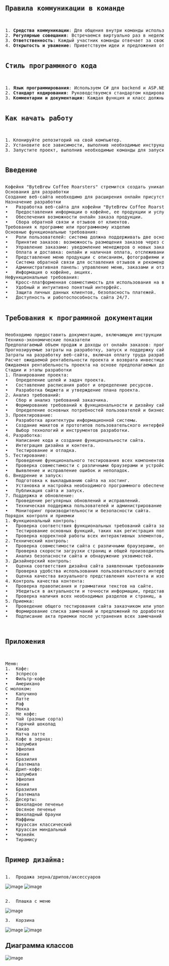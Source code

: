 <pre>
<h2>Правила коммуникации в команде</h2>

1. <b>Средства коммуникации</b>: Для общения внутри команды используем Telegram.
2. <b>Регулярные совещания</b>: Встречаемся виртуально раз в неделю для обсуждения прогресса, проблем и планов на неделю.
3. <b>Ответственность</b>: Каждый участник команды отвечает за свою область работы. Если возникают проблемы или задержки, обязательно сообщаем об этом в чате.
4. <b>Открытость и уважение</b>: Приветствуем идеи и предложения от каждого участника. Все комментарии и обсуждения ведем с уважением к мнению других.

<h2>Стиль программного кода</h2>

1. <b>Язык программирования</b>: Используем C# для backend и ASP.NET для frontend.
2. <b>Стандарт кодирования</b>: Руководствуемся стандартом кодирования от Microsoft - (<a href="https://docs.microsoft.com/en-us/dotnet/csharp/programming-guide/inside-a-program/coding-conventions">[C# Coding Conventions]</a>).
3. <b>Комментарии и документация</b>: Каждая функция и класс должны быть документированы в соответствии с XML Documentation Comments для C#. Для ASP.NET также используем XML Documentation Comments. Используем комментарии для объяснения сложных частей кода.

<h2>Как начать работу</h2>

1. Клонируйте репозиторий на свой компьютер.
2. Установите все зависимости, выполнив необходимые инструкции для настройки среды разработки для C# и ASP.NET.
3. Запустите проект, выполнив необходимые команды для запуска backend и frontend частей проекта.
</pre> 

<pre>
<h2><b>Введение</b></h2>
Кофейня "ByteBrew Coffee Roarsters" стремится создать уникальное пространство, где каждый посетитель может насладиться атмосферой, кофе и разнообразным ассортиментом напитков и закусок. Для удовлетворения потребностей наших клиентов и улучшения общего опыта посещения, мы решаем разработать веб-сайт, который будет отражать наши основные принципы - удобство, доступность и высокое качество обслуживания. Веб-сайт "ByteBrew Coffee Roarsters" будет не только платформой для онлайн заказов, но и местом, где наши клиенты могут узнать больше о нашем меню, акциях, а также оставить свои отзывы и пожелания. Создание сайта является важным шагом в нашей стратегии развития и позволит нам привлечь новых клиентов и улучшить взаимодействие с текущими посетителями.
Основания для разработки
Создание веб-сайта необходимо для расширения онлайн присутствия кофейни, обеспечения удобства заказа для клиентов и сбора обратной связи для улучшения сервиса.
Назначение разработки
•	Разработка веб-сайта для кофейни "ByteBrew Coffee Roarsters" с целью:
•	Предоставления информации о кофейне, ее продукции и услугах.
•	Обеспечения возможности онлайн заказа продукции.
•	Сбора обратной связи и отзывов от клиентов.
Требования к программе или программному изделию
Основные функциональные требования:
•	Роли пользователей: система должна поддерживать две основные роли - клиенты и менеджеры по приему заказов. Клиенты должны иметь возможность создавать учетные записи, просматривать меню, размещать заказы и просматривать историю заказов. Менеджеры должны иметь доступ к панели управления заказами.
•	Принятие заказов: возможность размещения заказов через сайт или по телефону.
•	Управление заказами: уведомление менеджеров о новых заказах, возможность уточнения деталей заказа с клиентом.
•	Оплата и доставка: онлайн и наличная оплата, отслеживание статуса заказов и местоположения доставки.
•	Представление меню продукции с описанием, фотографиями и ценами.
•	Система обратной связи для оставления отзывов и рекомендаций: возможность оставления отзывов и оценок клиентами.
•	Административная панель: управление меню, заказами и отзывами через административную панель.
•	Информация о кофейне, акциях.
Нефункциональные требования:
•	Кросс-платформенная совместимость для использования на всех типах устройств.
•	Удобный и интуитивно понятный интерфейс.
•	Защита личных данных клиентов, безопасность платежей.
•	Доступность и работоспособность сайта 24/7.

<h2><b>Требования к программной документации</b></h2>
Необходимо предоставить документацию, включающую инструкции по использованию сайта для администраторов (управление заказами и отзывами клиентов) и пользователей (регистрация, просмотр меню, размещение заказов и оставление отзывов), описание архитектуры и технологий, а также инструкции по обновлению и поддержке (как обновлять и поддерживать сайт, включая процедуры обновления программного обеспечения, резервное копирование данных).
Технико-экономические показатели
Предполагаемый объем продаж и доходы от онлайн заказов: прогнозируемый объем продаж кофе и других продуктов через веб-сайт составляет около 1000 заказов в месяц в первый год работы, с постепенным увеличением до 2000 заказов в месяц к концу второго года. Средний чек заказа составляет примерно 500 рублей. Таким образом, доходы от онлайн заказов оцениваются примерно в 500 000 рублей в месяц в первый год и 1 000 000 рублей в месяц к концу второго года.
Прогнозируемые затраты на разработку, запуск и поддержку сайта:
Затраты на разработку веб-сайта, включая оплату труда разработчиков и дизайнеров, приобретение программного обеспечения и оборудования, оцениваются в 3 000 000 рублей. Затраты на маркетинг и рекламу составляют еще 2 000 000 рублей. Ежемесячные затраты на поддержку и обновление сайта оцениваются в 100 000 рублей.
Расчет ожидаемой рентабельности проекта и возврата инвестиций:
Ожидаемая рентабельность проекта на основе предполагаемых доходов и затрат оценивается примерно в 50%. Окупаемость инвестиций в разработку веб-сайта произойдет через примерно 1,5 года работы сайта. 
Стадии и этапы разработки
1. Планирование проекта:
•	Определение целей и задач проекта.
•	Составление расписания работ и определение ресурсов.
•	Разработка бюджета и утверждение плана проекта.
2. Анализ требований:
•	Сбор и анализ требований заказчика.
•	Формирование требований к функциональности и дизайну сайта.
•	Определение основных потребностей пользователей и бизнес-процессов.
3. Проектирование:
•	Разработка архитектуры информационной системы.
•	Создание макетов и прототипов пользовательского интерфейса.
•	Выбор технологий и инструментов разработки.
4. Разработка:
•	Написание кода и создание функциональности сайта.
•	Интеграция дизайна и контента.
•	Тестирование и отладка.
5. Тестирование:
•	Проведение функционального тестирования всех компонентов сайта.
•	Проверка совместимости с различными браузерами и устройствами.
•	Выявление и исправление ошибок и неполадок.
6. Внедрение и запуск:
•	Подготовка к выкладыванию сайта на хостинг.
•	Установка и настройка необходимого программного обеспечения.
•	Публикация сайта и запуск.
7. Поддержка и обновление:
•	Проведение регулярных обновлений и исправлений.
•	Техническая поддержка пользователей и администрирование сервера.
•	Мониторинг производительности и безопасности сайта.
Порядок контроля и приемки
1. Функциональный контроль:
•	Проверка соответствия функциональных требований сайта заявленным характеристикам и ожиданиям заказчика.
•	Тестирование основных функций, таких как регистрация пользователя, просмотр меню, оформление заказа и отправка обратной связи.
•	Проверка корректной работы всех интерактивных элементов, форм и кнопок на сайте.
2. Технический контроль:
•	Проверка совместимости сайта с различными браузерами, операционными системами и устройствами.
•	Проверка скорости загрузки страниц и общей производительности сайта.
•	Анализ безопасности сайта и обнаружение уязвимостей.
3. Дизайнерский контроль:
•	Оценка соответствия дизайна сайта заявленным требованиям и стилю бренда.
•	Проверка удобства использования пользовательского интерфейса и навигации по сайту.
•	Оценка качества визуального представления контента и изображений.
4. Контроль качества контента:
•	Проверка правописания и грамматики текстов на сайте.
•	Убедиться в актуальности и точности информации, представленной на страницах сайта.
•	Проверка наличия всех необходимых разделов и страниц, а также их корректного отображения.
5. Приемка:
•	Проведение общего тестирования сайта заказчиком или уполномоченным представителем.
•	Формирование списка замечаний и предложений по доработке, если таковые имеются.
•	Подписание акта приемки после устранения всех замечаний и утверждение окончательной версии сайта для публикации.

 <h2><b>Приложения</b></h2>

Меню:
1.	Кофе:
•	Эспрессо
•	Фильтр-кофе
•	Американо
С молоком:
•	Капучино
•	Латте
•	Раф
•	Мокка
2.	Не кофе:
•	Чай (разные сорта)
•	Горячий шоколад
•	Какао
•	Матча латте
3.	Кофе в зернах:
•	Колумбия
•	Эфиопия
•	Кения
•	Бразилия
•	Гватемала
4.	Дрип-кофе:
•	Колумбия
•	Эфиопия
•	Кения
•	Бразилия
•	Гватемала
5.	Десерты:
•	Шоколадное печенье
•	Овсяное печенье
•	Шоколадный брауни
•	Маффины
•	Круассан классический
•	Круассан миндальный
•	Чизкейк
•	Тирамису

<h2><b>Пример дизайна:</b></h2>
1.	Продажа зерна/дрипов/аксессуаров
</pre> 
![image](https://github.com/BaranovskyA/ByteBrew-Coffee-Roasters/assets/54361221/4833fdce-6759-427f-9fc9-cf20ca8eef4c)
![image](https://github.com/BaranovskyA/ByteBrew-Coffee-Roasters/assets/54361221/d231b44f-3182-48cf-92c3-3944cf18bca5)
<pre>
 
2.	Плашка с меню
</pre>
![image](https://github.com/BaranovskyA/ByteBrew-Coffee-Roasters/assets/54361221/4a0f34de-9fcf-479b-9e3b-8e255e58075e)
<pre>
3.	Корзина
</pre>
![image](https://github.com/BaranovskyA/ByteBrew-Coffee-Roasters/assets/54361221/fb0e464c-c78b-4687-8e9c-d887a526df81)
![image](https://github.com/BaranovskyA/ByteBrew-Coffee-Roasters/assets/54361221/a1a2f0f5-d735-4b04-aeea-0a76d884dc51)


<h2><b>Диаграмма классов</b></h2>

 ![image](https://github.com/BaranovskyA/ByteBrew-Coffee-Roasters/assets/54361221/9be4118b-d1c5-4b37-a136-516cbbeabed5)
